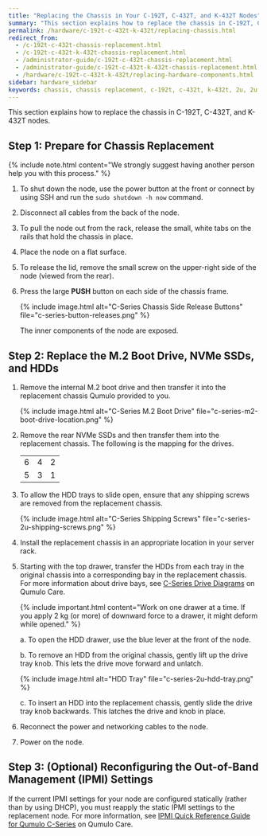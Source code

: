 ```yaml
---
title: "Replacing the Chassis in Your C-192T, C-432T, and K-432T Nodes"
summary: "This section explains how to replace the chassis in C-192T, C-432T, and K-432T nodes."
permalink: /hardware/c-192t-c-432t-k-432t/replacing-chassis.html
redirect_from:
  - /c-192t-c-432t-chassis-replacement.html
  - /c-192t-c-432t-k-432t-chassis-replacement.html
  - /administrator-guide/c-192t-c-432t-chassis-replacement.html
  - /administrator-guide/c-192t-c-432t-k-432t-chassis-replacement.html
  - /hardware/c-192t-c-432t-k-432t/replacing-hardware-components.html
sidebar: hardware_sidebar
keywords: chassis, chassis replacement, c-192t, c-432t, k-432t, 2u, 2u hybrid, 2u chassis replacement
---
```


This section explains how to replace the chassis in C-192T, C-432T, and K-432T nodes. 

## Step 1: Prepare for Chassis Replacement
{% include note.html content="We strongly suggest having another person help you with this process." %}

1. To shut down the node, use the power button at the front or connect by using SSH and run the `sudo shutdown -h now` command. 

1. Disconnect all cables from the back of the node.

1. To pull the node out from the rack, release the small, white tabs on the rails that hold the chassis in place.

1. Place the node on a flat surface.

1. To release the lid, remove the small screw on the upper-right side of the node (viewed from the rear).

1. Press the large **PUSH** button on each side of the chassis frame.

   {% include image.html alt="C-Series Chassis Side Release Buttons" file="c-series-button-releases.png" %}

   The inner components of the node are exposed.

## Step 2: Replace the M.2 Boot Drive, NVMe SSDs, and HDDs

1. Remove the internal M.2 boot drive and then transfer it into the replacement chassis Qumulo provided to you.

   {% include image.html alt="C-Series M.2 Boot Drive" file="c-series-m2-boot-drive-location.png" %}

1. Remove the rear NVMe SSDs and then transfer them into the replacement chassis. The following is the mapping for the drives.

   <table>
     <tr>
       <td>6</td>
       <td>4</td>
       <td>2</td>
     </tr>
     <tr>
       <td>5</td>
       <td>3</td>
       <td>1</td>
     </tr>
   </table>

1. To allow the HDD trays to slide open, ensure that any shipping screws are removed from the replacement chassis.

   {% include image.html alt="C-Series Shipping Screws" file="c-series-2u-shipping-screws.png" %}

1. Install the replacement chassis in an appropriate location in your server rack.

1. Starting with the top drawer, transfer the HDDs from each tray in the original chassis into a corresponding bay in the replacement chassis. For more information about drive bays, see [C-Series Drive Diagrams](https://care.qumulo.com/hc/en-us/articles/360020198853) on Qumulo Care.

   {% include important.html content="Work on one drawer at a time. If you apply 2 kg (or more) of downward force to a drawer, it might deform while opened." %}

   a. To open the HDD drawer, use the blue lever at the front of the node.

   b. To remove an HDD from the original chassis, gently lift up the drive tray knob. This lets the drive move forward and unlatch.

   {% include image.html alt="HDD Tray" file="c-series-2u-hdd-tray.png" %}
   
   c. To insert an HDD into the replacement chassis, gently slide the drive tray knob backwards. This latches the drive and knob in place.

1. Reconnect the power and networking cables to the node.

1. Power on the node.

## Step 3: (Optional) Reconfiguring the Out-of-Band Management (IPMI) Settings
If the current IPMI settings for your node are configured statically (rather than by using DHCP), you must reapply the static IPMI settings to the replacement node. For more information, see [IPMI Quick Reference Guide for Qumulo C-Series](https://care.qumulo.com/hc/en-us/articles/360024426314) on Qumulo Care.
